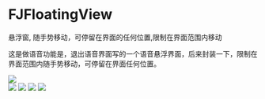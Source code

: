 # FJFloatingView
悬浮窗, 随手势移动，可停留在界面的任何位置,限制在界面范围内移动

这是做语音功能是，退出语音界面写的一个语音悬浮界面，后来封装一下，限制在界面范围内随手势移动，可停留在界面任何位置。


![](https://github.com/fangjinfeng/FJFloatingView/blob/master/ScreenShot/floating_view_1.jpg)  
![](https://github.com/fangjinfeng/FJFloatingView/blob/master/ScreenShot/floating_view_2.jpg) 
![](https://github.com/fangjinfeng/FJFloatingView/blob/master/ScreenShot/floating_view_3.jpg) 
![](https://github.com/fangjinfeng/FJFloatingView/blob/master/ScreenShot/floating_view_4.jpg) 
![](https://github.com/fangjinfeng/FJFloatingView/blob/master/ScreenShot/floating_view_5.jpg) 


